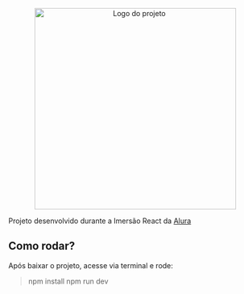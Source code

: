 <p align="center">
  <img alt="Logo do projeto" width="400x" src="https://user-images.githubusercontent.com/53409186/89138972-b66e5380-d513-11ea-9a36-57c819eb3c19.png" />
</p>

Projeto desenvolvido durante a Imersão React da [Alura](https://github.com/imersao-alura/)

## Como rodar?
Após baixar o projeto, acesse via terminal e rode:

>npm install
>npm run dev
